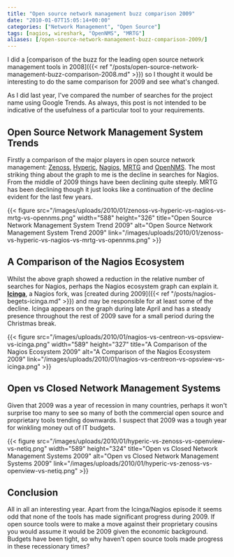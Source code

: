 ```yaml
---
title: "Open source network management buzz comparison 2009"
date: "2010-01-07T15:05:14+00:00"
categories: ["Network Management", "Open Source"]
tags: [nagios, wireshark, "OpenNMS", "MRTG"]
aliases: [/open-source-network-management-buzz-comparison-2009/]
---
```


I did a [comparison of the buzz for the leading open source network management tools in 2008]({{< ref "/posts/open-source-network-management-buzz-comparison-2008.md" >}}) so I thought it would be interesting to do the same comparison for 2009 and see what's changed.

As I did last year, I've compared the number of searches for the project name using Google Trends. As always, this post is not intended to be indicative of the usefulness of a particular tool to your requirements.

## Open Source Network Management System Trends

Firstly a comparison of the major players in open source network management: [Zenoss](https://www.zenoss.com/), [Hyperic](http://www.hyperic.com/), [Nagios](http://www.nagios.org/), [MRTG](http://oss.oetiker.ch/mrtg/) and [OpenNMS](https://www.opennms.org/). The most striking thing about the graph to me is the decline in searches for Nagios. From the middle of 2009 things have been declining quite steeply. MRTG has been declining though it just looks like a continuation of the decline evident for the last few years.

{{< figure src="/images/uploads/2010/01/zenoss-vs-hyperic-vs-nagios-vs-mrtg-vs-opennms.png" width="588" height="326" title="Open Source Network Management System Trend 2009" alt="Open Source Network Management System Trend 2009" link="/images/uploads/2010/01/zenoss-vs-hyperic-vs-nagios-vs-mrtg-vs-opennms.png" >}}

## A Comparison of the Nagios Ecosystem

Whilst the above graph showed a reduction in the relative number of searches for Nagios, perhaps the Nagios ecosystem graph can explain it. [<strong>Icinga</strong>](http://www.icinga.org/), a Nagios fork, was [created during 2009]({{< ref "/posts/nagios-begets-icinga.md" >}}) and may be responsible for at least some of the decline. Icinga appears on the graph during late April and has a steady presence throughout the rest of 2009 save for a small period during the Christmas break.

{{< figure src="/images/uploads/2010/01/nagios-vs-centreon-vs-opsview-vs-icinga.png" width="589" height="327" title="A Comparison of the Nagios Ecosystem 2009" alt="A Comparison of the Nagios Ecosystem 2009" link="/images/uploads/2010/01/nagios-vs-centreon-vs-opsview-vs-icinga.png" >}}

## Open vs Closed Network Management Systems

Given that 2009 was a year of recession in many countries, perhaps it won't surprise too many to see so many of both the commercial open source and proprietary tools trending downwards. I suspect that 2009 was a tough year for winkling money out of IT budgets.

{{< figure src="/images/uploads/2010/01/hyperic-vs-zenoss-vs-openview-vs-netiq.png" width="589" height="324" title="Open vs Closed Network Management Systems 2009" alt="Open vs Closed Network Management Systems 2009" link="/images/uploads/2010/01/hyperic-vs-zenoss-vs-openview-vs-netiq.png" >}}

## Conclusion

All in all an interesting year. Apart from the Icinga/Nagios episode it seems odd that none of the tools has made significant progress during 2009. If open source tools were to make a move against their proprietary cousins you would assume it would be 2009 given the economic background. Budgets have been tight, so why haven't open source tools made progress in these recessionary times?

